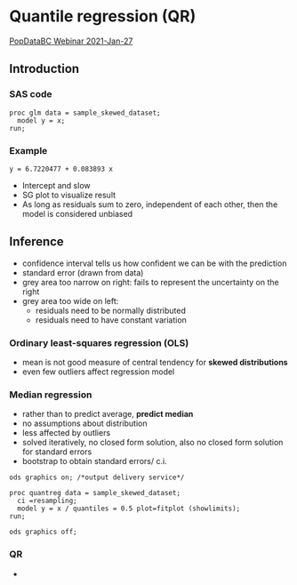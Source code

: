 #  Quantile regression (QR)

[PopDataBC Webinar 2021-Jan-27](https://www.youtube.com/watch?v=b6HMdUe9gy4&feature=emb_logo)

## Introduction

### SAS code
```
proc glm data = sample_skewed_dataset;
  model y = x;
run;
```

### Example

```
y = 6.7220477 + 0.083893 x
```

- Intercept and slow
- SG plot to visualize result
- As long as residuals sum to zero, independent of each other, then the model is considered unbiased


## Inference
- confidence interval tells us how confident we can be with the prediction
- standard error (drawn from data) 
- grey area too narrow on right: fails to represent the uncertainty on the right
- grey area too wide on left:
    - residuals need to be normally distributed 
    - residuals need to have constant variation 


### Ordinary least-squares regression (OLS)
- mean is not good measure of central tendency for **skewed distributions**
- even few outliers affect regression model

### Median regression 
- rather than to predict average, **predict median**
- no assumptions about distribution
- less affected by outliers
- solved iteratively, no closed form solution, also no closed form solution for standard errors
- bootstrap to obtain standard errors/ c.i. 

```
ods graphics on; /*output delivery service*/

proc quantreg data = sample_skewed_dataset; 
  ci =resampling; 
  model y = x / quantiles = 0.5 plot=fitplot (showlimits);
run;

ods graphics off;
```

### QR
- 

